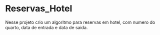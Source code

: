 # Reservas_Hotel
Nesse projeto crio um algoritmo para reservas em hotel, com numero do quarto, data de entrada e data de saida.
